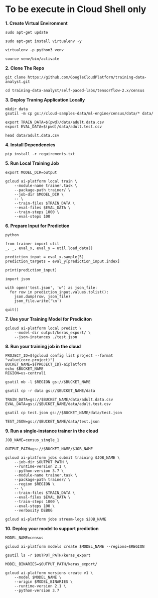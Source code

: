 # **To be execute in Cloud Shell only**

**1. Create Virtual Environment**

    sudo apt-get update

    sudo apt-get install virtualenv -y

    virtualenv -p python3 venv

    source venv/bin/activate

**2. Clone The Repo**

    git clone https://github.com/GoogleCloudPlatform/training-data-analyst.git

    cd training-data-analyst/self-paced-labs/tensorflow-2.x/census

**3. Deploy Traning Application Locally**

    mkdir data
    gsutil -m cp gs://cloud-samples-data/ml-engine/census/data/* data/

    export TRAIN_DATA=$(pwd)/data/adult.data.csv
    export EVAL_DATA=$(pwd)/data/adult.test.csv

    head data/adult.data.csv

**4. Install Dependencies**

    pip install -r requirements.txt

**5. Run Local Training Job**

    export MODEL_DIR=output

    gcloud ai-platform local train \
        --module-name trainer.task \
        --package-path trainer/ \
        --job-dir $MODEL_DIR \
        -- \
        --train-files $TRAIN_DATA \
        --eval-files $EVAL_DATA \
        --train-steps 1000 \
        --eval-steps 100
**6. Prepare Input for Prediction**

    python

    from trainer import util
    _, _, eval_x, eval_y = util.load_data()

    prediction_input = eval_x.sample(5)
    prediction_targets = eval_y[prediction_input.index]

    print(prediction_input)

    import json

    with open('test.json', 'w') as json_file:
      for row in prediction_input.values.tolist():
        json.dump(row, json_file)
        json_file.write('\n')

    quit()

**7. Use your Training Model for Prediciton**

    gcloud ai-platform local predict \
        --model-dir output/keras_export/ \
        --json-instances ./test.json

**8. Run your training job in the cloud**

    PROJECT_ID=$(gcloud config list project --format "value(core.project)")
    BUCKET_NAME=${PROJECT_ID}-aiplatform
    echo $BUCKET_NAME
    REGION=us-central1

    gsutil mb -l $REGION gs://$BUCKET_NAME

    gsutil cp -r data gs://$BUCKET_NAME/data

    TRAIN_DATA=gs://$BUCKET_NAME/data/adult.data.csv
    EVAL_DATA=gs://$BUCKET_NAME/data/adult.test.csv

    gsutil cp test.json gs://$BUCKET_NAME/data/test.json

    TEST_JSON=gs://$BUCKET_NAME/data/test.json

**9. Run a single-instance trainer in the cloud**

    JOB_NAME=census_single_1

    OUTPUT_PATH=gs://$BUCKET_NAME/$JOB_NAME

    gcloud ai-platform jobs submit training $JOB_NAME \
        --job-dir $OUTPUT_PATH \
        --runtime-version 2.1 \
        --python-version 3.7 \
        --module-name trainer.task \
        --package-path trainer/ \
        --region $REGION \
        -- \
        --train-files $TRAIN_DATA \
        --eval-files $EVAL_DATA \
        --train-steps 1000 \
        --eval-steps 100 \
        --verbosity DEBUG

    gcloud ai-platform jobs stream-logs $JOB_NAME

**10. Deploy your model to support prediction**

    MODEL_NAME=census

    gcloud ai-platform models create $MODEL_NAME --regions=$REGION

    gsutil ls -r $OUTPUT_PATH/keras_export

    MODEL_BINARIES=$OUTPUT_PATH/keras_export/

    gcloud ai-platform versions create v1 \
        --model $MODEL_NAME \
        --origin $MODEL_BINARIES \
        --runtime-version 2.1 \
        --python-version 3.7